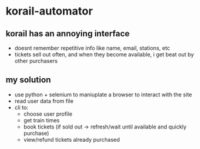 # korail-automator

## korail has an annoying interface 
- doesnt remember repetitive info like name, email, stations, etc
- tickets sell out often, and when they become available, i get beat out by other purchasers

## my solution
- use python + selenium to maniuplate a browser to interact with the site
- read user data from file
- cli to:
  - choose user profile
  - get train times
  - book tickets (if sold out -> refresh/wait until available and quickly purchase)
  - view/refund tickets already purchased
